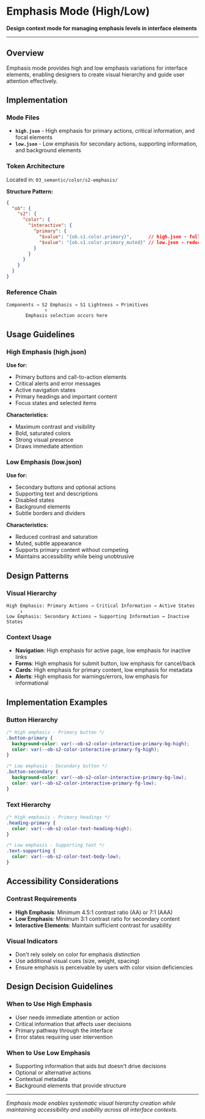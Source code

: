 # Emphasis Mode (High/Low)

**Design context mode for managing emphasis levels in interface elements**

---

## **Overview**

Emphasis mode provides high and low emphasis variations for interface elements, enabling designers to create visual hierarchy and guide user attention effectively.

## **Implementation**

### **Mode Files**
- **`high.json`** - High emphasis for primary actions, critical information, and focal elements
- **`low.json`** - Low emphasis for secondary actions, supporting information, and background elements

### **Token Architecture**
Located in: `03_semantic/color/s2-emphasis/`

**Structure Pattern:**
```json
{
  "ob": {
    "s2": {
      "color": {
        "interactive": {
          "primary": {
            "$value": "{ob.s1.color.primary}",      // high.json - full intensity
            "$value": "{ob.s1.color.primary_muted}" // low.json - reduced intensity  
          }
        }
      }
    }
  }
}
```

### **Reference Chain**
```
Components → S2 Emphasis → S1 Lightness → Primitives
              ↑
       Emphasis selection occurs here
```

## **Usage Guidelines**

### **High Emphasis (high.json)**
**Use for:**
- Primary buttons and call-to-action elements
- Critical alerts and error messages
- Active navigation states
- Primary headings and important content
- Focus states and selected items

**Characteristics:**
- Maximum contrast and visibility
- Bold, saturated colors
- Strong visual presence
- Draws immediate attention

### **Low Emphasis (low.json)**
**Use for:**
- Secondary buttons and optional actions
- Supporting text and descriptions
- Disabled states
- Background elements
- Subtle borders and dividers

**Characteristics:**
- Reduced contrast and saturation
- Muted, subtle appearance
- Supports primary content without competing
- Maintains accessibility while being unobtrusive

## **Design Patterns**

### **Visual Hierarchy**
```
High Emphasis: Primary Actions → Critical Information → Active States
     ↓
Low Emphasis: Secondary Actions → Supporting Information → Inactive States
```

### **Context Usage**
- **Navigation**: High emphasis for active page, low emphasis for inactive links
- **Forms**: High emphasis for submit button, low emphasis for cancel/back
- **Cards**: High emphasis for primary content, low emphasis for metadata
- **Alerts**: High emphasis for warnings/errors, low emphasis for informational

## **Implementation Examples**

### **Button Hierarchy**
```scss
/* High emphasis - Primary button */
.button-primary {
  background-color: var(--ob-s2-color-interactive-primary-bg-high);
  color: var(--ob-s2-color-interactive-primary-fg-high);
}

/* Low emphasis - Secondary button */
.button-secondary {
  background-color: var(--ob-s2-color-interactive-primary-bg-low);
  color: var(--ob-s2-color-interactive-primary-fg-low);
}
```

### **Text Hierarchy**
```scss
/* High emphasis - Primary headings */
.heading-primary {
  color: var(--ob-s2-color-text-heading-high);
}

/* Low emphasis - Supporting text */
.text-supporting {
  color: var(--ob-s2-color-text-body-low);
}
```

## **Accessibility Considerations**

### **Contrast Requirements**
- **High Emphasis**: Minimum 4.5:1 contrast ratio (AA) or 7:1 (AAA)
- **Low Emphasis**: Minimum 3:1 contrast ratio for secondary content
- **Interactive Elements**: Maintain sufficient contrast for usability

### **Visual Indicators**
- Don't rely solely on color for emphasis distinction
- Use additional visual cues (size, weight, spacing)
- Ensure emphasis is perceivable by users with color vision deficiencies

## **Design Decision Guidelines**

### **When to Use High Emphasis**
- User needs immediate attention or action
- Critical information that affects user decisions
- Primary pathway through the interface
- Error states requiring user intervention

### **When to Use Low Emphasis**
- Supporting information that aids but doesn't drive decisions
- Optional or alternative actions
- Contextual metadata
- Background elements that provide structure

---

*Emphasis mode enables systematic visual hierarchy creation while maintaining accessibility and usability across all interface contexts.*